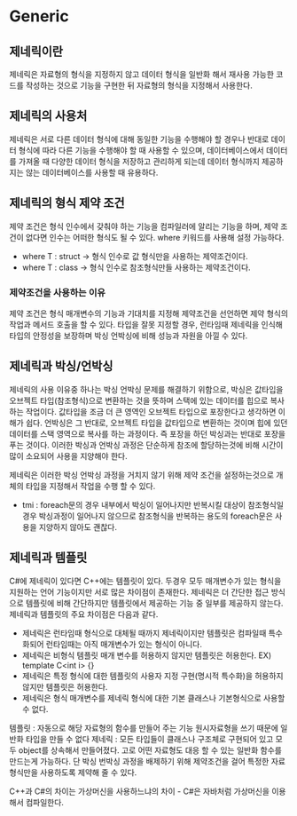 # Generic

## 제네릭이란
제네릭은 자료형의 형식을 지정하지 않고 데이터 형식을 일반화 해서 재사용 가능한 코드를 작성하는 것으로 기능을 구현한 뒤 자료형의 형식을 지정해서 사용한다.

## 제네릭의 사용처
제네릭은 서로 다른 데이터 형식에 대해 동일한 기능을 수행해야 할 경우나 반대로 데이터 형식에 따라 다른 기능을 수행해야 할 때 사용할 수 있으며, 데이터베이스에서 데이터를 가져올 때 다양한 데이터 형식을 저장하고 관리하게 되는데 데이터 형식까지 제공하지는 않는 데이터베이스를 사용할 때 유용하다. 

## 제네릭의 형식 제약 조건
제약 조건은 형식 인수에서 갖춰야 하는 기능을 컴파일러에 알리는 기능을 하며, 제약 조건이 없다면 인수는 어떠한 형식도 될 수 있다. 
where 키워드를 사용해 설정 가능하다.
- where T : struct → 형식 인수로 값 형식만을 사용하는 제약조건이다.
- where T : class → 형식 인수로 참조형식만들 사용하는 제약조건이다.

### 제약조건을 사용하는 이유
제약 조건은 형식 매개변수의 기능과 기대치를 지정해 제약조건을 선언하면 제약 형식의 작업과 메서드 호출을 할 수 있다. 
타입을 잘못 지정할 경우, 런타임때 제네릭을 인식해 타입의 안정성을 보장하며 박싱 언박싱에 비해 성능과 자원을 아낄 수 있다.

## 제네릭과 박싱/언박싱
제네릭의 사용 이유중 하나는 박싱 언박싱 문제를 해결하기 위함으로, 
 박싱은 값타입을 오브젝트 타입(참조형식)으로 변환하는 것을 뜻하며 스택에 있는 데이터를 힙으로 복사하는 작업이다. 값타입을 조금 더 큰 영역인 오브젝트 타입으로 포장한다고 생각하면 이해가 쉽다. 언박싱은 그 반대로, 오브젝트 타입을 값타입으로 변환하는 것이며 힙에 있던 데이터를 스택 영역으로 복사를 하는 과정이다. 즉 포장을 하던 박싱과는 반대로 포장을 푸는 것이다. 이러한 박싱과 언박싱 과정은 단순하게 참조에 할당하는것에 비해 시간이 많이 소요되어 사용을 지양해야 한다.

 제네릭은 이러한 박싱 언박싱 과정을 거치지 않기 위해 제약 조건을 설정하는것으로 개체의 타입을 지정해서 작업을 수행 할 수 있다. 
 
 - tmi : foreach문의 경우 내부에서 박싱이 일어나지만 반복시킬 대상이 참조형식일 경우 박싱과정이 일어나지 않으므로 참조형식을 반복하는 용도의 foreach문은 사용을 지양하지 않아도 괜찮다.

## 제네릭과 템플릿 
C#에 제네릭이 있다면 C++에는 템플릿이 있다. 두경우 모두 매개변수가 있는 형식을 지원하는 언어 기능이지만 서로 많은 차이점이 존재한다. 제네릭은 더 간단한 접근 방식으로 템플릿에 비해 간단하지만 템플릿에서 제공하는 기능 중 일부를 제공하지 않는다.
제네릭과 템플릿의 주요 차이점은 다음과 같다.
  
- 제네릭은 런타임때 형식으로 대체될 때까지 제네릭이지만 템플릿은 컴파일때 특수화되어 런타임때는 아직 매개변수가 있는 형식이 아니다.
- 제네릭은 비형식 템플릿 매개 변수를 허용하지 않지만 템플릿은 허용한다. EX) template C\<int i> {} 
- 제네릭은 특정 형식에 대한 템플릿의 사용자 지정 구현(명시적 특수화)을 허용하지 않지만 템플릿은 허용한다.
- 제네릭은 형식 매개변수를 제네릭 형식에 대한 기본 클래스나 기본형식으로 사용할 수 없다.

템플릿 : 자동으로 해당 자료형의 함수를 만들어 주는 기능
  원시자료형을 쓰기 때문에 일반화 타입을 만들 수 없다
제네릭 : 모든 타입들이 클래스나 구조체로 구현되어 있고 모두 object를 상속해서 만들어졌다. 고로 어떤 자료형도 대응 할 수 있는 일반화 함수를 만드는게 가능하다. 단 박싱 번박싱 과정을 배제하기 위해 제약조건을 걸어 특정한 자료 형식만을 사용하도록 제약해 줄 수 있다. 

C++과 C#의 차이는 가상머신을 사용하느냐의 차이 - C#은 자바처럼 가상머신을 이용해서 컴파일한다.
